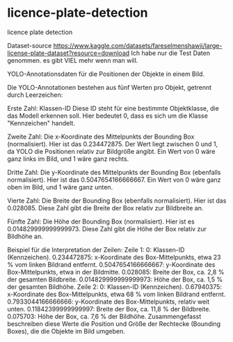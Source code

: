 # licence-plate-detection
licence plate detection

Dataset-source https://www.kaggle.com/datasets/fareselmenshawii/large-license-plate-dataset?resource=download
Ich habe nur die Test Daten genommen. es gibt VIEL mehr wenn man will.



YOLO-Annotationsdaten für die Positionen der Objekte in einem Bild. 

Die YOLO-Annotationen bestehen aus fünf Werten pro Objekt, getrennt durch Leerzeichen:

Erste Zahl: Klassen-ID  Diese ID steht für eine bestimmte Objektklasse, die das Modell erkennen soll. Hier bedeutet 0, dass es sich um die Klasse "Kennzeichen" handelt.

Zweite Zahl: Die x-Koordinate des Mittelpunkts der Bounding Box (normalisiert). Hier ist das 0.234472875. Der Wert liegt zwischen 0 und 1, da YOLO die Positionen relativ zur Bildgröße angibt. Ein Wert von 0 wäre ganz links im Bild, und 1 wäre ganz rechts.

Dritte Zahl: Die y-Koordinate des Mittelpunkts der Bounding Box (ebenfalls normalisiert). Hier ist das 0.5047654166666667. Ein Wert von 0 wäre ganz oben im Bild, und 1 wäre ganz unten.

Vierte Zahl: Die Breite der Bounding Box (ebenfalls normalisiert). Hier ist das 0.028085. Diese Zahl gibt die Breite der Box relativ zur Bildbreite an.

Fünfte Zahl: Die Höhe der Bounding Box (normalisiert). Hier ist es 0.014829999999999973. Diese Zahl gibt die Höhe der Box relativ zur Bildhöhe an.

Beispiel für die Interpretation der Zeilen:
Zeile 1:
0: Klassen-ID (Kennzeichen).
0.234472875: x-Koordinate des Box-Mittelpunkts, etwa 23 % vom linken Bildrand entfernt.
0.5047654166666667: y-Koordinate des Box-Mittelpunkts, etwa in der Bildmitte.
0.028085: Breite der Box, ca. 2,8 % der gesamten Bildbreite.
0.014829999999999973: Höhe der Box, ca. 1,5 % der gesamten Bildhöhe.
Zeile 2:
0: Klassen-ID (Kennzeichen).
0.67940375: x-Koordinate des Box-Mittelpunkts, etwa 68 % vom linken Bildrand entfernt.
0.7933044166666666: y-Koordinate des Box-Mittelpunkts, relativ weit unten.
0.11842399999999997: Breite der Box, ca. 11,8 % der Bildbreite.
0.075703: Höhe der Box, ca. 7,6 % der Bildhöhe.
Zusammengefasst beschreiben diese Werte die Position und Größe der Rechtecke (Bounding Boxes), die die Objekte im Bild umgeben.